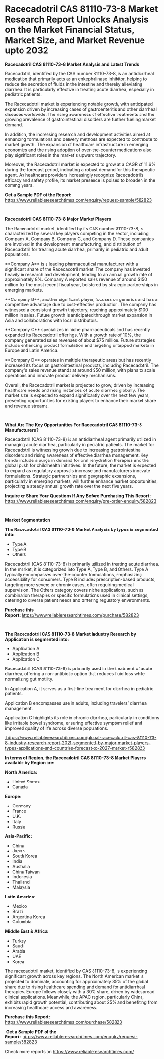 <p><h1>Racecadotril CAS 81110-73-8 Market Research Report Unlocks Analysis on the Market Financial Status, Market Size, and Market Revenue upto 2032</h1></p><p><strong>Racecadotril CAS 81110-73-8 Market Analysis and Latest Trends</strong></p>
<p><p>Racecadotril, identified by the CAS number 81110-73-8, is an antidiarrheal medication that primarily acts as an enkephalinase inhibitor, helping to reduce the secretion of fluids in the intestine and thereby alleviating diarrhea. It is particularly effective in treating acute diarrhea, especially in pediatric patients. </p><p>The Racecadotril market is experiencing notable growth, with anticipated expansion driven by increasing cases of gastroenteritis and other diarrheal diseases worldwide. The rising awareness of effective treatments and the growing prevalence of gastrointestinal disorders are further fueling market demand. </p><p>In addition, the increasing research and development activities aimed at enhancing formulations and delivery methods are expected to contribute to market growth. The expansion of healthcare infrastructure in emerging economies and the rising adoption of over-the-counter medications also play significant roles in the market's upward trajectory. </p><p>Moreover, the Racecadotril market is expected to grow at a CAGR of 11.6% during the forecast period, indicating a robust demand for this therapeutic agent. As healthcare providers increasingly recognize Racecadotril’s efficacy and safety profile, its market presence is poised to broaden in the coming years.</p></p>
<p><strong>Get a Sample PDF of the Report:&nbsp;</strong> <a href="https://www.reliableresearchtimes.com/enquiry/request-sample/582823?utm_campaign=3028&utm_medium=2&utm_source=Github&utm_content=ia&utm_term=23032025&utm_id=racecadotril-cas-81110-73-8">https://www.reliableresearchtimes.com/enquiry/request-sample/582823</a></p>
<p>&nbsp;</p>
<p><strong>Racecadotril CAS 81110-73-8 Major Market Players</strong></p>
<p><p>The Racecadotril market, identified by its CAS number 81110-73-8, is characterized by several key players competing in the sector, including Company A, Company B, Company C, and Company D. These companies are involved in the development, manufacturing, and distribution of Racecadotril for treating acute diarrhea, primarily in pediatric and adult populations.</p><p>**Company A** is a leading pharmaceutical manufacturer with a significant share of the Racecadotril market. The company has invested heavily in research and development, leading to an annual growth rate of approximately 8%. Company A reported sales revenue of around $150 million for the most recent fiscal year, bolstered by strategic partnerships in emerging markets.</p><p>**Company B**, another significant player, focuses on generics and has a competitive advantage due to cost-effective production. The company has witnessed a consistent growth trajectory, reaching approximately $100 million in sales. Future growth is anticipated through market expansion in Asia and collaborations with local distributors.</p><p>**Company C** specializes in niche pharmaceuticals and has recently expanded its Racecadotril offerings. With a growth rate of 10%, the company generated sales revenues of about $75 million. Future strategies include enhancing product formulation and targeting untapped markets in Europe and Latin America.</p><p>**Company D** operates in multiple therapeutic areas but has recently increased its focus on gastrointestinal products, including Racecadotril. The company's sales revenue stands at around $50 million, with plans to scale operations and innovate product delivery mechanisms.</p><p>Overall, the Racecadotril market is projected to grow, driven by increasing healthcare needs and rising instances of acute diarrhea globally. The market size is expected to expand significantly over the next few years, presenting opportunities for existing players to enhance their market share and revenue streams.</p></p>
<p>&nbsp;</p>
<p><strong>What Are The Key Opportunities For Racecadotril CAS 81110-73-8 Manufacturers?</strong></p>
<p><p>Racecadotril (CAS 81110-73-8) is an antidiarrheal agent primarily utilized in managing acute diarrhea, particularly in pediatric patients. The market for Racecadotril is witnessing growth due to increasing gastrointestinal disorders and rising awareness of effective diarrhea management. Key trends include a surge in demand for oral rehydration therapies and the global push for child health initiatives. In the future, the market is expected to expand as regulatory approvals increase and manufacturers innovate formulations. Strategic partnerships and geographic expansions, particularly in emerging markets, will further enhance market opportunities, projecting a steady annual growth rate over the next five years.</p></p>
<p><strong>Inquire or Share Your Questions If Any Before Purchasing This Report:</strong> <a href="https://www.reliableresearchtimes.com/enquiry/pre-order-enquiry/582823?utm_campaign=3028&utm_medium=2&utm_source=Github&utm_content=ia&utm_term=23032025&utm_id=racecadotril-cas-81110-73-8">https://www.reliableresearchtimes.com/enquiry/pre-order-enquiry/582823</a></p>
<p>&nbsp;</p>
<p><strong>Market Segmentation</strong></p>
<p><strong>The Racecadotril CAS 81110-73-8 Market Analysis by types is segmented into:</strong></p>
<p><ul><li>Type A</li><li>Type B</li><li>Others</li></ul></p>
<p><p>Racecadotril (CAS 81110-73-8) is primarily utilized in treating acute diarrhea. In the market, it is categorized into Type A, Type B, and Others. Type A typically encompasses over-the-counter formulations, emphasizing accessibility for consumers. Type B includes prescription-based products, targeting more severe or chronic cases, often requiring medical supervision. The Others category covers niche applications, such as combination therapies or specific formulations used in clinical settings, catering to diverse patient needs and differing regulatory environments.</p></p>
<p><strong>Purchase this Report:&nbsp;</strong><a href="https://www.reliableresearchtimes.com/purchase/582823?utm_campaign=3028&utm_medium=2&utm_source=Github&utm_content=ia&utm_term=23032025&utm_id=racecadotril-cas-81110-73-8">https://www.reliableresearchtimes.com/purchase/582823</a></p>
<p>&nbsp;</p>
<p><strong>The Racecadotril CAS 81110-73-8 Market Industry Research by Application is segmented into:</strong></p>
<p><ul><li>Application A</li><li>Application B</li><li>Application C</li></ul></p>
<p><p>Racecadotril (CAS 81110-73-8) is primarily used in the treatment of acute diarrhea, offering a non-antibiotic option that reduces fluid loss while normalizing gut motility. </p><p>In Application A, it serves as a first-line treatment for diarrhea in pediatric patients. </p><p>Application B encompasses use in adults, including travelers’ diarrhea management. </p><p>Application C highlights its role in chronic diarrhea, particularly in conditions like irritable bowel syndrome, ensuring effective symptom relief and improved quality of life across diverse populations.</p></p>
<p><a href="https://www.reliableresearchtimes.com/global-racecadotril-cas-81110-73-8-industry-research-report-2021-segmented-by-major-market-players-types-applications-and-countries-forecast-to-2027-market-r582823?utm_campaign=3028&utm_medium=2&utm_source=Github&utm_content=ia&utm_term=23032025&utm_id=racecadotril-cas-81110-73-8">&nbsp;https://www.reliableresearchtimes.com/global-racecadotril-cas-81110-73-8-industry-research-report-2021-segmented-by-major-market-players-types-applications-and-countries-forecast-to-2027-market-r582823</a></p>
<p><strong>In terms of Region, the Racecadotril CAS 81110-73-8 Market Players available by Region are:</strong></p>
<p>
    <p> <strong> North America: </strong>
        <ul>
            <li>United States</li>
            <li>Canada</li>
        </ul>
        </p> 
    <p> <strong> Europe: </strong>
        <ul>
            <li>Germany</li>
            <li>France</li>
            <li>U.K.</li>
            <li>Italy</li>
            <li>Russia</li>
        </ul>
        </p> 
    <p> <strong> Asia-Pacific: </strong>
        <ul>
            <li>China</li>
            <li>Japan</li>
            <li>South Korea</li>
            <li>India</li>
            <li>Australia</li>
            <li>China Taiwan</li>
            <li>Indonesia</li>
            <li>Thailand</li>
            <li>Malaysia</li>
        </ul>
        </p> 
    <p> <strong> Latin America: </strong>
        <ul>
            <li>Mexico</li>
            <li>Brazil</li>
            <li>Argentina Korea</li>
            <li>Colombia</li>
        </ul>
        </p> 
    <p> <strong> Middle East & Africa: </strong>
        <ul>
            <li>Turkey</li>
            <li>Saudi</li>
            <li>Arabia</li>
            <li>UAE</li>
            <li>Korea</li>
        </ul>
    </p>
    </p>
<p><p>The racecadotril market, identified by CAS 81110-73-8, is experiencing significant growth across key regions. The North American market is projected to dominate, accounting for approximately 35% of the global share due to rising healthcare spending and demand for antidiarrheal therapies. Europe follows closely with a 30% share, driven by widespread clinical applications. Meanwhile, the APAC region, particularly China, exhibits rapid growth potential, contributing about 25% and benefiting from increasing healthcare access and awareness. </p></p>
<p><strong>Purchase this Report: </strong><a href="https://www.reliableresearchtimes.com/purchase/582823?utm_campaign=3028&utm_medium=2&utm_source=Github&utm_content=ia&utm_term=23032025&utm_id=racecadotril-cas-81110-73-8">https://www.reliableresearchtimes.com/purchase/582823</a></p>
<p>&nbsp;<strong>Get a Sample PDF of the Report:&nbsp;&nbsp;</strong><a href="https://www.reliableresearchtimes.com/enquiry/request-sample/582823?utm_campaign=3028&utm_medium=2&utm_source=Github&utm_content=ia&utm_term=23032025&utm_id=racecadotril-cas-81110-73-8">https://www.reliableresearchtimes.com/enquiry/request-sample/582823</a></p>
<p><strong></strong></p>
<p>Check more reports on <a href="https://www.reliableresearchtimes.com/?utm_campaign=3028&utm_medium=2&utm_source=Github&utm_content=ia&utm_term=23032025&utm_id=racecadotril-cas-81110-73-8">https://www.reliableresearchtimes.com/</a></p>